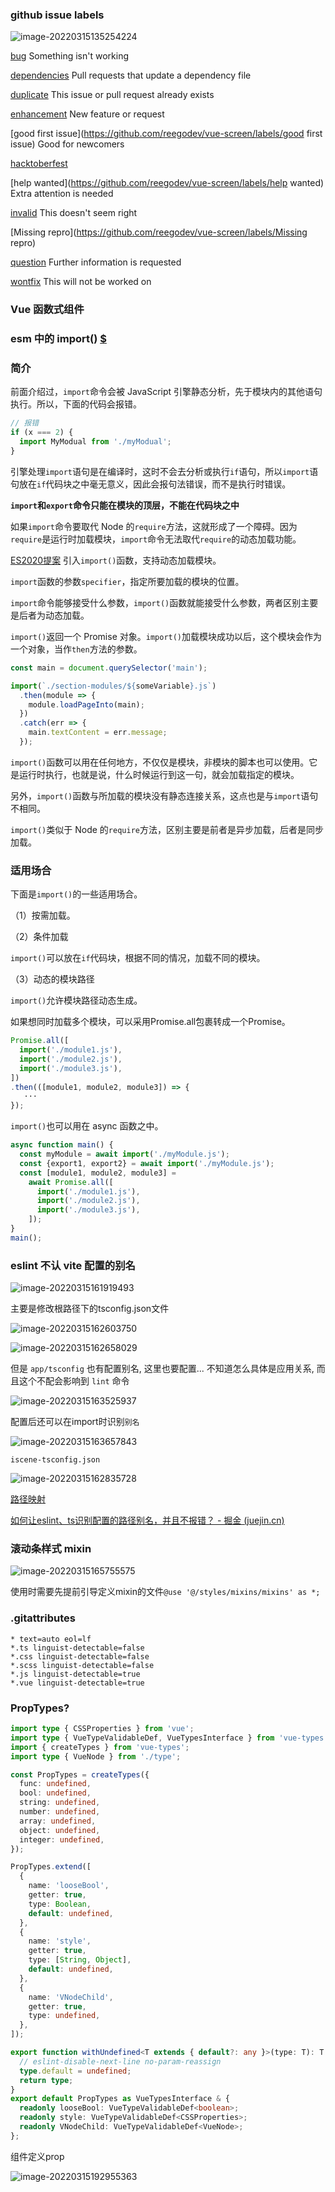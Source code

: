 ### github issue labels

![image-20220315135254224](./imgs/image-20220315135254224.png)

[bug](https://github.com/reegodev/vue-screen/labels/bug) Something isn't working

[dependencies](https://github.com/reegodev/vue-screen/labels/dependencies) Pull requests that update a dependency file

[duplicate](https://github.com/reegodev/vue-screen/labels/duplicate) This issue or pull request already exists

[enhancement](https://github.com/reegodev/vue-screen/labels/enhancement) New feature or request

[good first issue](https://github.com/reegodev/vue-screen/labels/good first issue) Good for newcomers

[hacktoberfest](https://github.com/reegodev/vue-screen/labels/hacktoberfest)

[help wanted](https://github.com/reegodev/vue-screen/labels/help wanted) Extra attention is needed

[invalid](https://github.com/reegodev/vue-screen/labels/invalid) This doesn't seem right

[Missing repro](https://github.com/reegodev/vue-screen/labels/Missing repro)

[question](https://github.com/reegodev/vue-screen/labels/question) Further information is requested

[wontfix](https://github.com/reegodev/vue-screen/labels/wontfix) This will not be worked on



### Vue 函数式组件



### esm 中的 import()  [$](https://es6.ruanyifeng.com/#docs/module#import)

### 简介

前面介绍过，`import`命令会被 JavaScript 引擎静态分析，先于模块内的其他语句执行。所以，下面的代码会报错。

```javascript
// 报错
if (x === 2) {
  import MyModual from './myModual';
}
```

引擎处理`import`语句是在编译时，这时不会去分析或执行`if`语句，所以`import`语句放在`if`代码块之中毫无意义，因此会报句法错误，而不是执行时错误。

**`import`和`export`命令只能在模块的顶层，不能在代码块之中**

如果`import`命令要取代 Node 的`require`方法，这就形成了一个障碍。因为`require`是运行时加载模块，`import`命令无法取代`require`的动态加载功能。



[ES2020提案](https://github.com/tc39/proposal-dynamic-import) 引入`import()`函数，支持动态加载模块。

`import`函数的参数`specifier`，指定所要加载的模块的位置。

`import`命令能够接受什么参数，`import()`函数就能接受什么参数，两者区别主要是后者为动态加载。

`import()`返回一个 Promise 对象。`import()`加载模块成功以后，这个模块会作为一个对象，当作`then`方法的参数。

```javascript
const main = document.querySelector('main');

import(`./section-modules/${someVariable}.js`)
  .then(module => {
    module.loadPageInto(main);
  })
  .catch(err => {
    main.textContent = err.message;
  });
```

`import()`函数可以用在任何地方，不仅仅是模块，非模块的脚本也可以使用。它是运行时执行，也就是说，什么时候运行到这一句，就会加载指定的模块。

另外，`import()`函数与所加载的模块没有静态连接关系，这点也是与`import`语句不相同。

`import()`类似于 Node 的`require`方法，区别主要是前者是异步加载，后者是同步加载。

### 适用场合

下面是`import()`的一些适用场合。

（1）按需加载。

（2）条件加载

`import()`可以放在`if`代码块，根据不同的情况，加载不同的模块。

（3）动态的模块路径

`import()`允许模块路径动态生成。



如果想同时加载多个模块，可以采用Promise.all包裹转成一个Promise。

```javascript
Promise.all([
  import('./module1.js'),
  import('./module2.js'),
  import('./module3.js'),
])
.then(([module1, module2, module3]) => {
   ···
});
```

`import()`也可以用在 async 函数之中。

```javascript
async function main() {
  const myModule = await import('./myModule.js');
  const {export1, export2} = await import('./myModule.js');
  const [module1, module2, module3] =
    await Promise.all([
      import('./module1.js'),
      import('./module2.js'),
      import('./module3.js'),
    ]);
}
main();
```





### eslint 不认 vite 配置的别名

![image-20220315161919493](./imgs/image-20220315161919493.png)

主要是修改根路径下的tsconfig.json文件

![image-20220315162603750](./imgs/image-20220315162603750.png)

![image-20220315162658029](./imgs/image-20220315162658029.png)

但是 `app/tsconfig` 也有配置别名, 这里也要配置... 不知道怎么具体是应用关系, 而且这个不配会影响到 `lint` 命令

![image-20220315163525937](./imgs/image-20220315163525937.png)

配置后还可以在import时识别`别名`

![image-20220315163657843](./imgs/image-20220315163657843.png)





`iscene-tsconfig.json`

![image-20220315162835728](./imgs/image-20220315162835728.png)

[路径映射](https://www.tslang.cn/docs/handbook/module-resolution.html#path-mapping)

[如何让eslint、ts识别配置的路径别名，并且不报错？ - 掘金 (juejin.cn)](https://juejin.cn/post/7021084391065518087)

### 滚动条样式 mixin

![image-20220315165755575](./imgs/image-20220315165755575.png)

使用时需要先提前引导定义mixin的文件`@use '@/styles/mixins/mixins' as *;`



### .gitattributes

```
* text=auto eol=lf
*.ts linguist-detectable=false
*.css linguist-detectable=false
*.scss linguist-detectable=false
*.js linguist-detectable=true
*.vue linguist-detectable=true
```



### PropTypes?

```ts
import type { CSSProperties } from 'vue';
import type { VueTypeValidableDef, VueTypesInterface } from 'vue-types';
import { createTypes } from 'vue-types';
import type { VueNode } from './type';

const PropTypes = createTypes({
  func: undefined,
  bool: undefined,
  string: undefined,
  number: undefined,
  array: undefined,
  object: undefined,
  integer: undefined,
});

PropTypes.extend([
  {
    name: 'looseBool',
    getter: true,
    type: Boolean,
    default: undefined,
  },
  {
    name: 'style',
    getter: true,
    type: [String, Object],
    default: undefined,
  },
  {
    name: 'VNodeChild',
    getter: true,
    type: undefined,
  },
]);

export function withUndefined<T extends { default?: any }>(type: T): T {
  // eslint-disable-next-line no-param-reassign
  type.default = undefined;
  return type;
}
export default PropTypes as VueTypesInterface & {
  readonly looseBool: VueTypeValidableDef<boolean>;
  readonly style: VueTypeValidableDef<CSSProperties>;
  readonly VNodeChild: VueTypeValidableDef<VueNode>;
};

```

组件定义prop

![image-20220315192955363](./imgs/image-20220315192955363.png)

